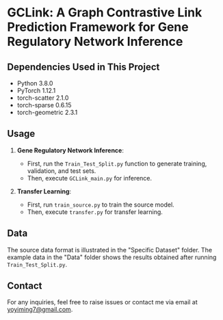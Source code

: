 # GCLink: A Graph Contrastive Link Prediction Framework for Gene Regulatory Network Inference

## Dependencies Used in This Project
- Python 3.8.0
- PyTorch 1.12.1
- torch-scatter 2.1.0
- torch-sparse 0.6.15
- torch-geometric 2.3.1

## Usage
1. **Gene Regulatory Network Inference**:
   - First, run the `Train_Test_Split.py` function to generate training, validation, and test sets.
   - Then, execute `GCLink_main.py` for inference.

2. **Transfer Learning**:
   - First, run `train_source.py` to train the source model.
   - Then, execute `transfer.py` for transfer learning.

## Data
The source data format is illustrated in the "Specific Dataset" folder. The example data in the "Data" folder shows the results obtained after running `Train_Test_Split.py`.

## Contact
For any inquiries, feel free to raise issues or contact me via email at yoyiming7@gmail.com.

